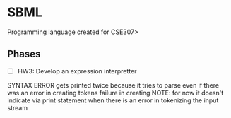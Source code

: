 # SBML

Programming language created for CSE307>

## Phases

- [ ] HW3: Develop an expression interpretter

SYNTAX ERROR gets printed twice because it tries to parse even if there
was an error in creating tokens failure in creating
NOTE: for now it doesn't indicate via print statement when there is an error in tokenizing the input stream
